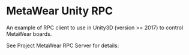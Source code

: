 # MetaWear Unity RPC
An example of RPC client to use in Unity3D (version >= 2017) to control MetaWear boards.

See Project MetaWear RPC Server for details: 